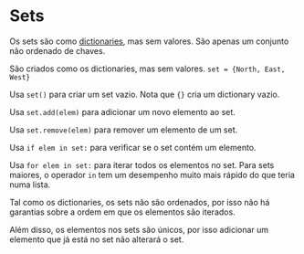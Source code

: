 # Sets
Os sets são como [dictionaries](docs/scripting/dicts.md), mas sem valores. São apenas um conjunto não ordenado de chaves.

São criados como os dictionaries, mas sem valores.
`set = {North, East, West}`

Usa `set()` para criar um set vazio. Nota que `{}` cria um dictionary vazio.

Usa `set.add(elem)` para adicionar um novo elemento ao set.

Usa `set.remove(elem)` para remover um elemento de um set.

Usa `if elem in set:` para verificar se o set contém um elemento.

Usa `for elem in set:` para iterar todos os elementos no set.
Para sets maiores, o operador `in` tem um desempenho muito mais rápido do que teria numa lista.

Tal como os dictionaries, os sets não são ordenados, por isso não há garantias sobre a ordem em que os elementos são iterados.

Além disso, os elementos nos sets são únicos, por isso adicionar um elemento que já está no set não alterará o set.